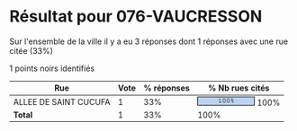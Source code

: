 # Résultat pour 076-VAUCRESSON

Sur l'ensemble de la ville il y a eu 3 réponses dont 1 réponses avec une rue citée (33%)

1 points noirs identifiés

| Rue | Vote | % réponses | % Nb rues cités|
|-----|------|------------|----------------|
| ALLEE DE SAINT CUCUFA | 1 | 33% | <img src="../../img/bar_100.gif" />&nbsp;100%|
| **Total** | 1 | 33% | 100%|
